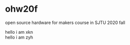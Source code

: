 # ohw20f
open source hardware for makers  course in SJTU 2020 fall

hello i am xkn  
hello i am zyh
